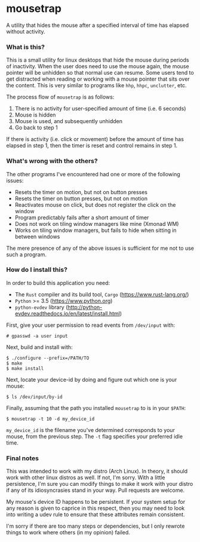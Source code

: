 # mousetrap

A utility that hides the mouse after a specified interval of time has elapsed
without activity.

### What is this?

This is a small utility for linux desktops that hide the mouse during periods
of inactivity. When the user does need to use the mouse again, the mouse pointer will be unhidden so that normal use can resume. Some users tend to get distracted when reading or working with a mouse pointer that sits over the content. This is very similar to programs like `hhp`, `hhpc`, `unclutter`, etc.

The process flow of `mousetrap` is as follows:

1. There is no activity for user-specified amount of time (i.e. 6 seconds)
2. Mouse is hidden
3. Mouse is used, and subsequently unhidden
4. Go back to step 1

If there is activity (i.e. click or movement) before the amount of time has elapsed in step 1, then the timer is reset and control remains in step 1.

### What's wrong with the others?

The other programs I've encountered had one or more of the following issues:

* Resets the timer on motion, but not on button presses
* Resets the timer on button presses, but not on motion
* Reactivates mouse on click, but does not register the click on the window
* Program predictably fails after a short amount of timer
* Does not work on tiling window managers like mine (Xmonad WM)
* Works on tiling window managers, but fails to hide when sitting in between windows

The mere presence of any of the above issues is sufficient for me not to use such a program.

### How do I install this?

In order to build this application you need:
* The `Rust` compiler and its build tool, `Cargo` (https://www.rust-lang.org/)
* `Python` >= 3.5 (https://www.python.org)
* `python-evdev` library (http://python-evdev.readthedocs.io/en/latest/install.html)

First, give your user permission to read events from `/dev/input` with:
```
# gpasswd -a user input
```

Next, build and install with:
```
$ ./configure --prefix=/PATH/TO
$ make
$ make install
```

Next, locate your device-id by doing and figure out which one is your mouse:
```
$ ls /dev/input/by-id
```
Finally, assuming that the path you installed `mousetrap` to is in your `$PATH`:
```
$ mousetrap -t 10 -d my_device_id
```

`my_device_id` is the filename you've determined corresponds to your mouse, from the previous step. The `-t` flag specifies your preferred idle time.

### Final notes

This was intended to work with my distro (Arch Linux). In theory, it should work with other linux distros as well. If not, I'm sorry. With a little persistence, I'm sure you can modify things to make it work with your distro if any of its idiosyncrasies stand in your way. Pull requests are welcome.

My mouse's device ID happens to be persistent. If your system setup for any reason is given to caprice in this respect, then you may need to look into writing a udev rule to ensure that these attributes remain consistent.

I'm sorry if there are too many steps or dependencies, but I only rewrote things to work where others (in my opinion) failed.
